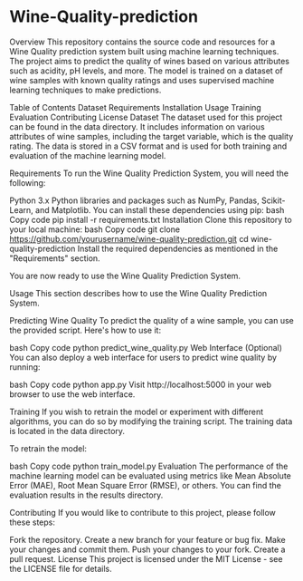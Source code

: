 # Wine-Quality-prediction
Overview
This repository contains the source code and resources for a Wine Quality prediction system built using machine learning techniques. The project aims to predict the quality of wines based on various attributes such as acidity, pH levels, and more. The model is trained on a dataset of wine samples with known quality ratings and uses supervised machine learning techniques to make predictions.

Table of Contents
Dataset
Requirements
Installation
Usage
Training
Evaluation
Contributing
License
Dataset
The dataset used for this project can be found in the data directory. It includes information on various attributes of wine samples, including the target variable, which is the quality rating. The data is stored in a CSV format and is used for both training and evaluation of the machine learning model.

Requirements
To run the Wine Quality Prediction System, you will need the following:

Python 3.x
Python libraries and packages such as NumPy, Pandas, Scikit-Learn, and Matplotlib. You can install these dependencies using pip:
bash
Copy code
pip install -r requirements.txt
Installation
Clone this repository to your local machine:
bash
Copy code
git clone https://github.com/yourusername/wine-quality-prediction.git
cd wine-quality-prediction
Install the required dependencies as mentioned in the "Requirements" section.

You are now ready to use the Wine Quality Prediction System.

Usage
This section describes how to use the Wine Quality Prediction System.

Predicting Wine Quality
To predict the quality of a wine sample, you can use the provided script. Here's how to use it:

bash
Copy code
python predict_wine_quality.py
Web Interface (Optional)
You can also deploy a web interface for users to predict wine quality by running:

bash
Copy code
python app.py
Visit http://localhost:5000 in your web browser to use the web interface.

Training
If you wish to retrain the model or experiment with different algorithms, you can do so by modifying the training script. The training data is located in the data directory.

To retrain the model:

bash
Copy code
python train_model.py
Evaluation
The performance of the machine learning model can be evaluated using metrics like Mean Absolute Error (MAE), Root Mean Square Error (RMSE), or others. You can find the evaluation results in the results directory.

Contributing
If you would like to contribute to this project, please follow these steps:

Fork the repository.
Create a new branch for your feature or bug fix.
Make your changes and commit them.
Push your changes to your fork.
Create a pull request.
License
This project is licensed under the MIT License - see the LICENSE file for details.
